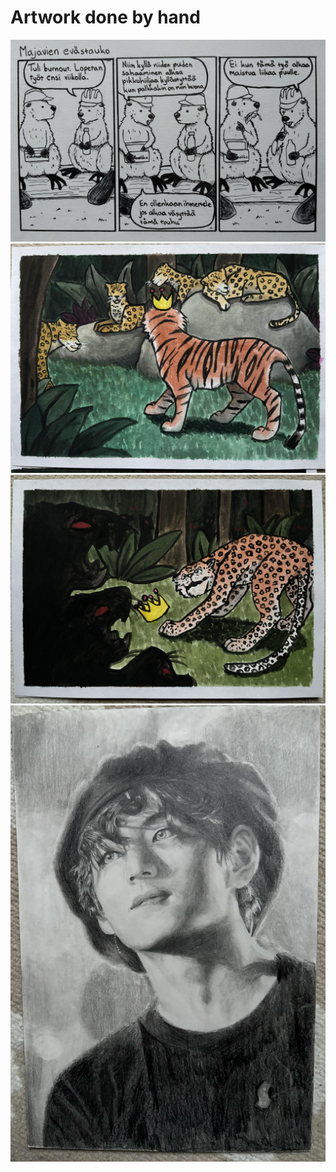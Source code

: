 <h1>Artwork done by hand</h1>

![Beavers](/examples/images/MyArt/Others/Majavat.jpg)
![TigerOne](/examples/images/MyArt/Others/Tiikeri1.jpg)
![TigerTwo](/examples/images/MyArt/Others/Tiikeri2.jpg)
![Portrait](/examples/images/MyArt/Others/Muotokuva.jpg)